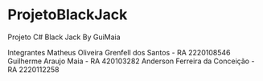 # ProjetoBlackJack
Projeto C# Black Jack By GuiMaia

Integrantes Matheus Oliveira Grenfell dos Santos - RA 2220108546 
Guilherme Araujo Maia - RA 420103282 
Anderson Ferreira da Conceição - RA 2220112258
